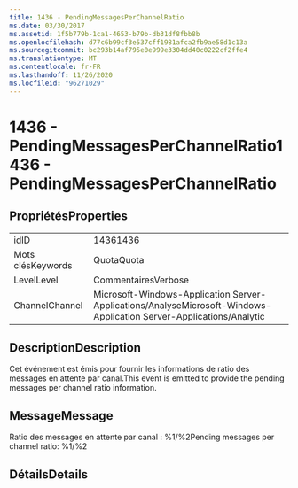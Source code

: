 ```yaml
---
title: 1436 - PendingMessagesPerChannelRatio
ms.date: 03/30/2017
ms.assetid: 1f5b779b-1ca1-4653-b79b-db31df8fbb8b
ms.openlocfilehash: d77c6b99cf3e537cff1981afca2fb9ae58d1c13a
ms.sourcegitcommit: bc293b14af795e0e999e3304dd40c0222cf2ffe4
ms.translationtype: MT
ms.contentlocale: fr-FR
ms.lasthandoff: 11/26/2020
ms.locfileid: "96271029"
---
```

# <a name="1436---pendingmessagesperchannelratio"></a><span data-ttu-id="c865b-102">1436 - PendingMessagesPerChannelRatio</span><span class="sxs-lookup"><span data-stu-id="c865b-102">1436 - PendingMessagesPerChannelRatio</span></span>

## <a name="properties"></a><span data-ttu-id="c865b-103">Propriétés</span><span class="sxs-lookup"><span data-stu-id="c865b-103">Properties</span></span>  
  
|||  
|-|-|  
|<span data-ttu-id="c865b-104">id</span><span class="sxs-lookup"><span data-stu-id="c865b-104">ID</span></span>|<span data-ttu-id="c865b-105">1436</span><span class="sxs-lookup"><span data-stu-id="c865b-105">1436</span></span>|  
|<span data-ttu-id="c865b-106">Mots clés</span><span class="sxs-lookup"><span data-stu-id="c865b-106">Keywords</span></span>|<span data-ttu-id="c865b-107">Quota</span><span class="sxs-lookup"><span data-stu-id="c865b-107">Quota</span></span>|  
|<span data-ttu-id="c865b-108">Level</span><span class="sxs-lookup"><span data-stu-id="c865b-108">Level</span></span>|<span data-ttu-id="c865b-109">Commentaires</span><span class="sxs-lookup"><span data-stu-id="c865b-109">Verbose</span></span>|  
|<span data-ttu-id="c865b-110">Channel</span><span class="sxs-lookup"><span data-stu-id="c865b-110">Channel</span></span>|<span data-ttu-id="c865b-111">Microsoft-Windows-Application Server-Applications/Analyse</span><span class="sxs-lookup"><span data-stu-id="c865b-111">Microsoft-Windows-Application Server-Applications/Analytic</span></span>|  
  
## <a name="description"></a><span data-ttu-id="c865b-112">Description</span><span class="sxs-lookup"><span data-stu-id="c865b-112">Description</span></span>  

 <span data-ttu-id="c865b-113">Cet événement est émis pour fournir les informations de ratio des messages en attente par canal.</span><span class="sxs-lookup"><span data-stu-id="c865b-113">This event is emitted to provide the pending messages per channel ratio information.</span></span>  
  
## <a name="message"></a><span data-ttu-id="c865b-114">Message</span><span class="sxs-lookup"><span data-stu-id="c865b-114">Message</span></span>  

 <span data-ttu-id="c865b-115">Ratio des messages en attente par canal : %1/%2</span><span class="sxs-lookup"><span data-stu-id="c865b-115">Pending messages per channel ratio: %1/%2</span></span>  
  
## <a name="details"></a><span data-ttu-id="c865b-116">Détails</span><span class="sxs-lookup"><span data-stu-id="c865b-116">Details</span></span>
